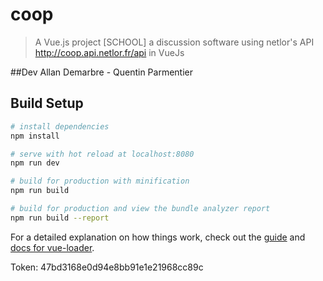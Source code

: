 # coop

> A Vue.js project
[SCHOOL] a discussion software using netlor's API http://coop.api.netlor.fr/api in VueJs

##Dev
Allan Demarbre - Quentin Parmentier

## Build Setup

``` bash
# install dependencies
npm install

# serve with hot reload at localhost:8080
npm run dev

# build for production with minification
npm run build

# build for production and view the bundle analyzer report
npm run build --report
```

For a detailed explanation on how things work, check out the [guide](http://vuejs-templates.github.io/webpack/) and [docs for vue-loader](http://vuejs.github.io/vue-loader).

Token: 47bd3168e0d94e8bb91e1e21968cc89c
